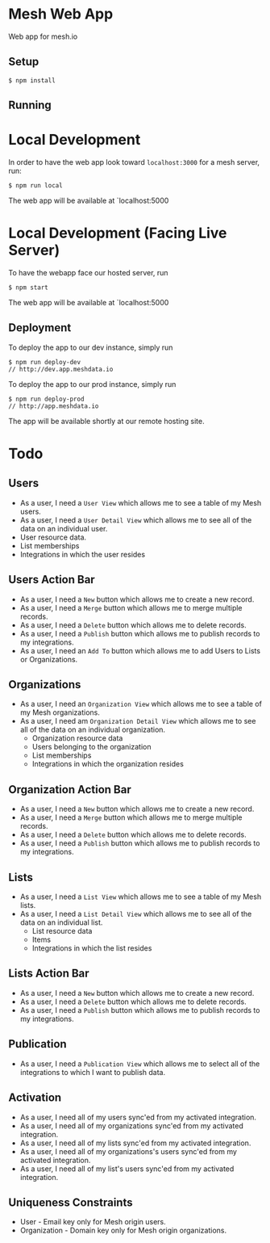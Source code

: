 
# Mesh Web App
Web app for mesh.io

## Setup

```
$ npm install
```

## Running

Local Development
=================

In order to have the web app look toward `localhost:3000` for a mesh server, run:
```
$ npm run local
```

The web app will be available at `localhost:5000

Local Development (Facing Live Server)
======================================

To have the webapp face our hosted server, run
```
$ npm start
```

The web app will be available at `localhost:5000

## Deployment

To deploy the app to our dev instance, simply run

```
$ npm run deploy-dev
// http://dev.app.meshdata.io
```

To deploy the app to our prod instance, simply run

```
$ npm run deploy-prod
// http://app.meshdata.io
```

The app will be available shortly at our remote hosting site.

# Todo

## Users
-  As a user, I need a `User View` which allows me to see a table of my Mesh users.
-   As a user, I need a `User Detail View` which allows me to see all of the data on an individual user.
  - User resource data.
  - List memberships
  - Integrations in which the user resides

## Users Action Bar
- As a user, I need a `New` button which allows me to create a new record.
- As a user, I need a `Merge` button which allows me to merge multiple records.
- As a user, I need a `Delete` button which allows me to delete records.
- As a user, I need a `Publish` button which allows me to publish records to my integrations.
- As a user, I need an `Add To` button which allows me to add Users to Lists or Organizations.

## Organizations
- As a user, I need an `Organization View` which allows me to see a table of my Mesh organizations.
- As a user, I need am `Organization Detail View` which allows me to see all of the data on an individual organization.
  - Organization resource data
  - Users belonging to the organization
  - List memberships
  - Integrations in which the organization resides

## Organization Action Bar
- As a user, I need a `New` button which allows me to create a new record.
- As a user, I need a `Merge` button which allows me to merge multiple records.
- As a user, I need a `Delete` button which allows me to delete records.
- As a user, I need a `Publish` button which allows me to publish records to my integrations.

## Lists
- As a user, I need a `List View` which allows me to see a table of my Mesh lists.
- As a user, I need a `List Detail View` which allows me to see all of the data on an individual list.
  - List resource data
  - Items
  - Integrations in which the list resides

## Lists Action Bar
- As a user, I need a `New` button which allows me to create a new record.
- As a user, I need a `Delete` button which allows me to delete records.
- As a user, I need a `Publish` button which allows me to publish records to my integrations.

## Publication
- As a user, I need a `Publication View` which allows me to select all of the integrations to which I want to publish data.

## Activation
- As a user, I need all of my users sync'ed from my activated integration.
- As a user, I need all of my organizations sync'ed from my activated integration.
- As a user, I need all of my lists sync'ed from my activated integration.
- As a user, I need all of my organizations's users sync'ed from my activated integration.
- As a user, I need all of my list's users sync'ed from my activated integration.

## Uniqueness Constraints
- User - Email key only for Mesh origin users.
- Organization - Domain key only for Mesh origin organizations.
